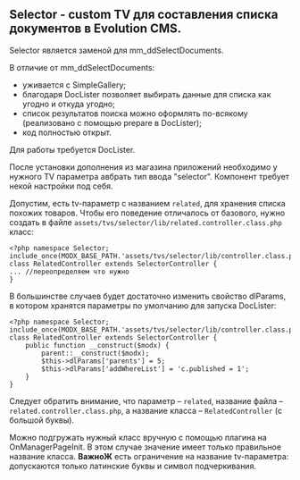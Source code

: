 ## Selector - custom TV для составления списка документов в Evolution CMS. ##
Selector является заменой для mm_ddSelectDocuments.

В отличие от mm_ddSelectDocuments:
- уживается с SimpleGallery;
- благодаря DocLister позволяет выбирать данные для списка как угодно и откуда угодно;
- список результатов поиска можно оформлять по-всякому (реализовано с помощью prepare в DocLister);
- код полностью открыт.

Для работы требуется DocLister.

После установки дополнения из магазина приложений необходимо у нужного TV параметра авбрать тип ввода "selector".
Компонент требует некой настройки под себя.

Допустим, есть tv-параметр c названием `related`, для хранения списка похожих товаров. Чтобы его поведение отличалось от базового, нужно создать в файле `assets/tvs/selector/lib/related.controller.class.php` класс:

```
<?php namespace Selector;
include_once(MODX_BASE_PATH.'assets/tvs/selector/lib/controller.class.php');
class RelatedController extends SelectorController {
... //переопределяем что нужно
}
```
В большинстве случаев  будет достаточно изменить свойство dlParams, в котором хранятся параметры по умолчанию для запуска DocLister:
```
<?php namespace Selector;
include_once(MODX_BASE_PATH.'assets/tvs/selector/lib/controller.class.php');
class RelatedController extends SelectorController {
    public function __construct($modx) {
        parent::__construct($modx);
        $this->dlParams['parents'] = 5;
        $this->dlParams['addWhereList'] = 'c.published = 1';
    }
}
```

Следует обратить внимание, что параметр – `related`, название файла – `related.controller.class.php`, а название класса – `RelatedController` (с большой буквы).

Можно подгружать нужный класс вручную с помощью плагина на OnManagerPageInit. В этом случае значение имеет только правильное название класса. 
**ВажноЖ** есть ограничение на название tv-параметра: допускаются только латинские буквы и символ подчеркивания.
